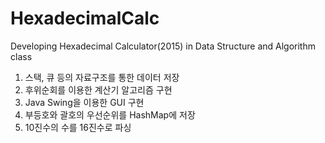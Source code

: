 # HexadecimalCalc

Developing Hexadecimal Calculator(2015)
in Data Structure and Algorithm class

1. 스택, 큐 등의 자료구조를 통한 데이터 저장
2. 후위순회를 이용한 계산기 알고리즘 구현
3. Java Swing을 이용한 GUI 구현
4. 부등호와 괄호의 우선순위를 HashMap에 저장
5. 10진수의 수를 16진수로 파싱
